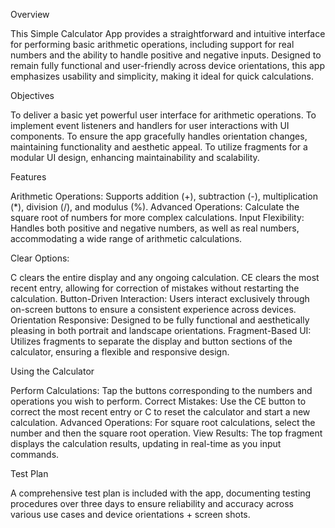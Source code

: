 Overview

This Simple Calculator App provides a straightforward and intuitive interface for performing basic arithmetic operations, 
including support for real numbers and the ability to handle positive and negative inputs. Designed to remain fully functional 
and user-friendly across device orientations, this app emphasizes usability and simplicity, making it ideal for quick calculations.

Objectives

To deliver a basic yet powerful user interface for arithmetic operations.
To implement event listeners and handlers for user interactions with UI components.
To ensure the app gracefully handles orientation changes, maintaining functionality and aesthetic appeal.
To utilize fragments for a modular UI design, enhancing maintainability and scalability.

Features

Arithmetic Operations: Supports addition (+), subtraction (-), multiplication (*), division (/), and modulus (%).
Advanced Operations: Calculate the square root of numbers for more complex calculations.
Input Flexibility: Handles both positive and negative numbers, as well as real numbers, accommodating a wide range of arithmetic calculations.


Clear Options:


C clears the entire display and any ongoing calculation.
CE clears the most recent entry, allowing for correction of mistakes without restarting the calculation.
Button-Driven Interaction: Users interact exclusively through on-screen buttons to ensure a consistent experience across devices.
Orientation Responsive: Designed to be fully functional and aesthetically pleasing in both portrait and landscape orientations.
Fragment-Based UI: Utilizes fragments to separate the display and button sections of the calculator, ensuring a flexible and responsive design.

Using the Calculator


Perform Calculations: Tap the buttons corresponding to the numbers and operations you wish to perform.
Correct Mistakes: Use the CE button to correct the most recent entry or C to reset the calculator and start a new calculation.
Advanced Operations: For square root calculations, select the number and then the square root operation.
View Results: The top fragment displays the calculation results, updating in real-time as you input commands.

Test Plan


A comprehensive test plan is included with the app, documenting testing procedures over three days to ensure reliability and accuracy across various use cases and device orientations + screen shots.
